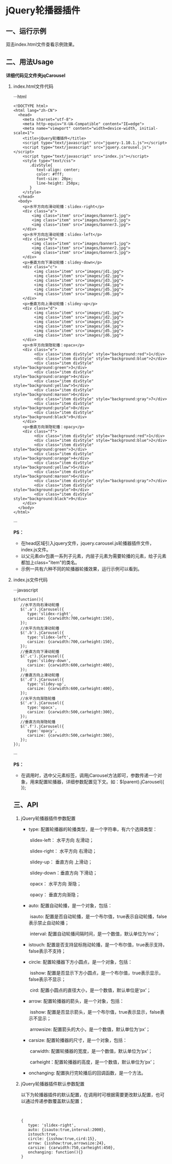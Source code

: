 # jQuery轮播器插件

## 一、运行示例

双击index.html文件查看示例效果。

## 二、用法Usage

**详细代码见文件夹jqCarousel**

1. index.html文件代码

   ···html

       <!DOCTYPE html>
       <html lang="zh-CN">
         <head>
           <meta charset="utf-8">
           <meta http-equiv="X-UA-Compatible" content="IE=edge">
           <meta name="viewport" content="width=device-width, initial-scale=1">
           <title>jQuery轮播插件</title>
           <script type="text/javascript" src="jquery-1.10.1.js"></script>
           <script type="text/javascript" src="jquery.carousel.js"></script>
           <script type="text/javascript" src="index.js"></script>
           <style type="text/css">
              .divStyle{
                 text-align: center;
                 color: #fff;
                 font-size: 20px;
                 line-height: 250px;
              }
           </style>
         </head>
         <body>
           <p>水平方向右滑动轮播：slidex-right</p>
           <div class="a">
               <img class="item" src="images/banner1.jpg">
               <img class="item" src="images/banner2.jpg">
               <img class="item" src="images/banner3.jpg"> 
           </div>
           <p>水平方向左滑动轮播：slidex-left</p>
           <div class="b">
               <img class="item" src="images/banner1.jpg">
               <img class="item" src="images/banner2.jpg">
               <img class="item" src="images/banner3.jpg"> 
           </div>     
           <p>垂直方向下滑动轮播：slidey-down</p>
           <div class="c">
                <img class="item" src="images/jd1.jpg">
                <img class="item" src="images/jd2.jpg">
                <img class="item" src="images/jd3.jpg">
                <img class="item" src="images/jd4.jpg">
                <img class="item" src="images/jd5.jpg">
                <img class="item" src="images/jd6.jpg">
           </div>
           <p>垂直方向上滑动轮播：slidey-up</p>
           <div class="d">
                <img class="item" src="images/jd1.jpg">
                <img class="item" src="images/jd2.jpg">
                <img class="item" src="images/jd3.jpg">
                <img class="item" src="images/jd4.jpg">
                <img class="item" src="images/jd5.jpg">
                <img class="item" src="images/jd6.jpg">
           </div>    
           <p>水平方向渐隐轮播：opacx</p>
           <div class="e">
                <div class="item divStyle" style="background:red">1</div>
                <div class="item divStyle" style="background:blue">2</div>
                <div class="item divStyle" style="background:green">3</div>
                <div class="item divStyle" style="background:orange">4</div>
                <div class="item divStyle" style="background:yellow">5</div>
                <div class="item divStyle" style="background:maroon">6</div>
                <div class="item divStyle" style="background:gray">7</div>
                <div class="item divStyle" style="background:purple">8</div>
                <div class="item divStyle" style="background:black">9</div>
           </div>
           <p>垂直方向渐隐轮播：opacy</p>
           <div class="f">
                <div class="item divStyle" style="background:red">1</div>
                <div class="item divStyle" style="background:blue">2</div>
                <div class="item divStyle" style="background:green">3</div>
                <div class="item divStyle" style="background:orange">4</div>
                <div class="item divStyle" style="background:yellow">5</div>
                <div class="item divStyle" style="background:maroon">6</div>
                <div class="item divStyle" style="background:gray">7</div>
                <div class="item divStyle" style="background:purple">8</div>
                <div class="item divStyle" style="background:black">9</div>
           </div>
         </body>
       </html>

   ···

   **PS：**

   * 在head区域引入jquery文件，jquery.carousel.js轮播器插件文件，index.js文件。
   * 以父元素div包裹一系列子元素，内层子元素为需要轮播的元素，给子元素都加上class="item"的类名。
   * 示例一共有六种不同的轮播器轮播效果，运行示例可以看到。

2. index.js文件代码

   ···javascript

       $(function(){      
          //水平方向右滑动轮播
          $('.a').jCarousel({
             type:'slidex-right',
             carsize: {carwidth:700,carheight:150},
          });
          //水平方向左滑动轮播
          $('.b').jCarousel({
             type:'slidex-left',
             carsize: {carwidth:700,carheight:150},
          });       
          //垂直方向下滑动轮播
          $('.c').jCarousel({
             type:'slidey-down',
             carsize: {carwidth:600,carheight:400},
          });
          //垂直方向上滑动轮播
          $('.d').jCarousel({
             type:'slidey-up',
             carsize: {carwidth:600,carheight:400},
          });       
          //水平方向渐隐轮播
          $('.e').jCarousel({
             type:'opacx',
             carsize: {carwidth:500,carheight:300},
          });
          //垂直方向渐隐轮播
          $('.f').jCarousel({
             type:'opacy',
             carsize: {carwidth:500,carheight:300},
          });
       }); 
   ···

   **PS：**

   * 在调用时，选中父元素标签，调用jCarousel方法即可，参数传递一个对象，用来配置轮播器，详细参数配置见下文。如：$(parent).jCarousel({ });

   ## 三、API

   1. jQuery轮播器插件参数配置

      * type:       配置轮播器的轮播类型，是一个字符串，有六个选择类型：

        ​                slidex-left：    水平方向 左滑动；

        ​                slidex-right： 水平方向 右滑动；

        ​                slidey-up：     垂直方向 上滑动；

        ​                slidey-down：垂直方向 下滑动；

        ​                opacx：           水平方向 渐隐；

        ​                opacy：           垂直方向渐隐；

      * auto:       配置自动轮播，是一个对象，包括：

        ​                isauto:   配置是否自动轮播，是一个布尔值，true表示自动轮播，false表示禁止自动轮播；

        ​                interval: 配置自动轮播间隔时间，是一个数值，默认单位为‘ms’；

      * istouch:  配置是否支持鼠标拖动轮播，是一个布尔值，true表示支持，false表示不支持；

      * circle:      配置轮播器下方小圆点，是一个对象，包括：

        ​                isshow:  配置是否显示下方小圆点，是一个布尔值，true表示显示，false表示不显示；

        ​                cird:       配置小圆点的直径大小，是一个数值，默认单位是‘px’；

      * arrow:    配置轮播器的箭头，是一个对象，包括：

        ​                isshow:       配置是否显示箭头，是一个布尔值，true表示显示，false表示不显示；

        ​                arrowsize:  配置箭头的大小，是一个数值，默认单位为‘px’；

      * carsize:  配置轮播器的尺寸，是一个对象，包括：

        ​                carwidth:    配置轮播器的宽度，是一个数值，默认单位为‘px’；

        ​                carheight：配置轮播器的高度，是一个数值，默认单位为‘px’；

      * onchanging:  配置执行完轮播后的回调函数，是一个方法。

   2. jQuery轮播器插件默认参数配置

      以下为轮播器插件的默认配置，在调用时可根据需要更改默认配置，也可以通过传递参数覆盖默认配置；

      ​

          {
             type: 'slidex-right',
             auto: {isauto:true,interval:2000},
             istouch:true,  
             circle: {isshow:true,cird:15},
             arrow: {isshow:true,arrowsize:24},
             carsize: {carwidth:750,carheight:450},
             onchanging: function(){}
          }








